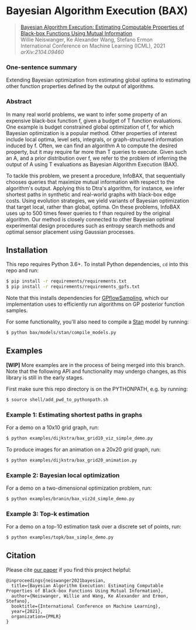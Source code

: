 # Bayesian Algorithm Execution (BAX)

> [Bayesian Algorithm Execution: Estimating Computable Properties of Black-box Functions
> Using Mutual Information](https://arxiv.org/abs/2104.09460)\
> Willie Neiswanger, Ke Alexander Wang, Stefano Ermon\
> International Conference on Machine Learning (ICML), 2021\
> _arXiv:2104.09460_


### One-sentence summary
Extending Bayesian optimization from estimating global optima to
estimating other function properties defined by the output of algorithms.

### Abstract

In many real world problems, we want to infer some property of an expensive black-box
function f, given a budget of T function evaluations. One example is budget constrained
global optimization of f, for which Bayesian optimization is a popular method. Other
properties of interest include local optima, level sets, integrals, or graph-structured
information induced by f. Often, we can find an algorithm A to compute the desired
property, but it may require far more than T queries to execute. Given such an A, and a
prior distribution over f, we refer to the problem of inferring the output of A using T
evaluations as Bayesian Algorithm Execution (BAX).

To tackle this problem, we present a procedure, InfoBAX, that sequentially chooses
queries that maximize mutual information with respect to the algorithm's output.
Applying this to Dtra's algorithm, for instance, we infer shortest paths in synthetic
and real-world graphs with black-box edge costs.  Using evolution strategies, we yield
variants of Bayesian optimization that target local, rather than global, optima. On
these problems, InfoBAX uses up to 500 times fewer queries to f than required by the
original algorithm. Our method is closely connected to other Bayesian optimal
experimental design procedures such as entropy search methods and optimal sensor
placement using Gaussian processes.


## Installation

This repo requires Python 3.6+. To install Python dependencies, `cd` into this repo and
run:
```bash
$ pip install -r requirements/requirements.txt
$ pip install -r requirements/requirements_gpfs.txt
```
Note that this installs dependencies for
[GPflowSampling](https://github.com/j-wilson/GPflowSampling), which our implementation
uses to efficiently run algorithms on GP posterior function samples.

For some functionality, you'll also need to compile a [Stan](https://mc-stan.org/) model
by running:
```bash
$ python bax/models/stan/compile_models.py
```

## Examples

**[WIP]** More examples are in the process of being merged into this branch. Note that
the following API and functionality may undergo changes, as this library is still in the
early stages.

First make sure this repo directory is on the PYTHONPATH, e.g. by running:
```bash
$ source shell/add_pwd_to_pythonpath.sh
```

### Example 1: Estimating shortest paths in graphs

For a demo on a 10x10 grid graph, run:
```bash
$ python examples/dijkstra/bax_grid10_viz_simple_demo.py
```

To produce images for an animation on a 20x20 grid graph, run:
```bash
$ python examples/dijkstra/bax_grid20_animation.py
```

### Example 2: Bayesian local optimization

For a demo on a two-dimensional optimization problem, run:
```bash
$ python examples/branin/bax_viz2d_simple_demo.py
```

### Example 3: Top-k estimation

For a demo on a top-10 estimation task over a discrete set of points, run:
```bash
$ python examples/topk/bax_simple_demo.py
```


## Citation
Please cite [our paper](https://arxiv.org/abs/2104.09460) if you find this project
helpful:
```
@inproceedings{neiswanger2021bayesian,
  title={Bayesian Algorithm Execution: Estimating Computable Properties of Black-box Functions Using Mutual Information},
  author={Neiswanger, Willie and Wang, Ke Alexander and Ermon, Stefano},
  booktitle={International Conference on Machine Learning},
  year={2021},
  organization={PMLR}
}
```
